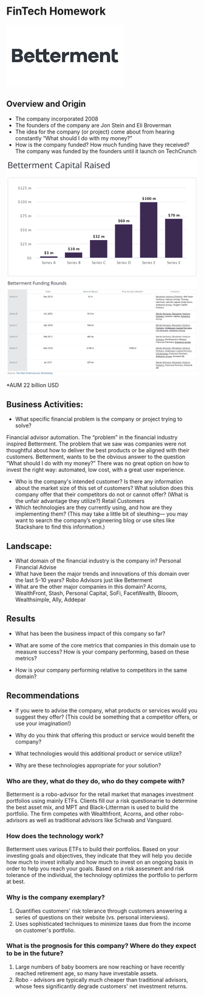 # FinTech Homework
![Betterment](Betterment.png)

## Overview and Origin

* The company incorporated 2008
* The founders of the company are Jon Stein and Eli Broverman
* The idea for the company (or project) come about from hearing constantly “What should I do with my money?”
* How is the company funded? How much funding have they received? The company was funded by the founders until it launch on TechCrunch

![Betterment](Capitalraised.png)
![Betterment](Fundingrounds.png)

*AUM 22 billion USD

## Business Activities:

* What specific financial problem is the company or project trying to solve?

Financial advisor automation. The “problem” in the financial industry inspired Betterment. The problem that we saw was companies were not thoughtful about how to deliver the best products or be aligned with their customers. Betterment, wants to be the obvious answer to the question “What should I do with my money?” There was no great option on how to invest the right way: automated, low cost, with a great user experience. 
 
* Who is the company's intended customer?  Is there any information about the market size of this set of customers?
What solution does this company offer that their competitors do not or cannot offer? (What is the unfair advantage they utilize?)
Retail Customers
* Which technologies are they currently using, and how are they implementing them? (This may take a little bit of sleuthing–– you may want to search the company’s engineering blog or use sites like Stackshare to find this information.)


## Landscape:

* What domain of the financial industry is the company in?
Personal Financial Advise
* What have been the major trends and innovations of this domain over the last 5-10 years?
Robo Advisors just like Betterment
* What are the other major companies in this domain?
Acorns, WealthFront, Stash, Personal Capital, SoFi, FacetWealth, Blooom, Wealthsimple, Ally, Addepar

## Results

* What has been the business impact of this company so far?

* What are some of the core metrics that companies in this domain use to measure success? How is your company performing, based on these metrics?

* How is your company performing relative to competitors in the same domain?


## Recommendations

* If you were to advise the company, what products or services would you suggest they offer? (This could be something that a competitor offers, or use your imagination!)

* Why do you think that offering this product or service would benefit the company?

* What technologies would this additional product or service utilize?

* Why are these technologies appropriate for your solution?





### Who are they, what do they do, who do they compete with?
Betterment is a robo-advisor for the retail market that manages investment portfolios using mainly ETFs. Clients fill our a risk questionarrie to determine the best asset mix, and MPT and Black-Litterman is used to build the portfolio. The firm competes with Wealthfront, Acorns, and other robo-advisors as well as traditional advisors like Schwab and Vanguard.

### How does the technology work?
Betterment uses various ETFs to build their portfolios. Based on your investing goals and objectives, they indicate that they will help you decide how much to invest initially and how much to invest on an ongoing basis in order to help you reach your goals. Based on a risk assesment and risk tolerance of the individual, the technology optimizes the portfolio to perform at best.

### Why is the company exemplary?
1) Quantifies customers' risk tolerance through customers answering a series of questions on their website (vs. personal interviews). 
2) Uses sophisticated techniques to minimize taxes due from the income on customer's portfolio.

### What is the prognosis for this company? Where do they expect to be in the future?
1) Large numbers of baby boomers are now reaching or have recently reached retirement age, so many have investable assets. 
2) Robo - advisors are typically much cheaper than traditional advisors, whose fees significantly degrade customers' net investment returns. 


